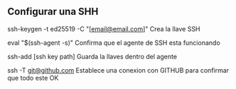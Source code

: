 ## Configurar una SHH

ssh-keygen -t ed25519 -C "[email@email.com]"
    Crea la llave SSH

eval "$(ssh-agent -s)"
    Confirma que el agente de SSH esta funcionando

ssh-add [ssh key path]
    Guarda la llaves dentro del agente

ssh -T git@github.com
    Establece una conexion con GITHUB para confirmar que todo este OK